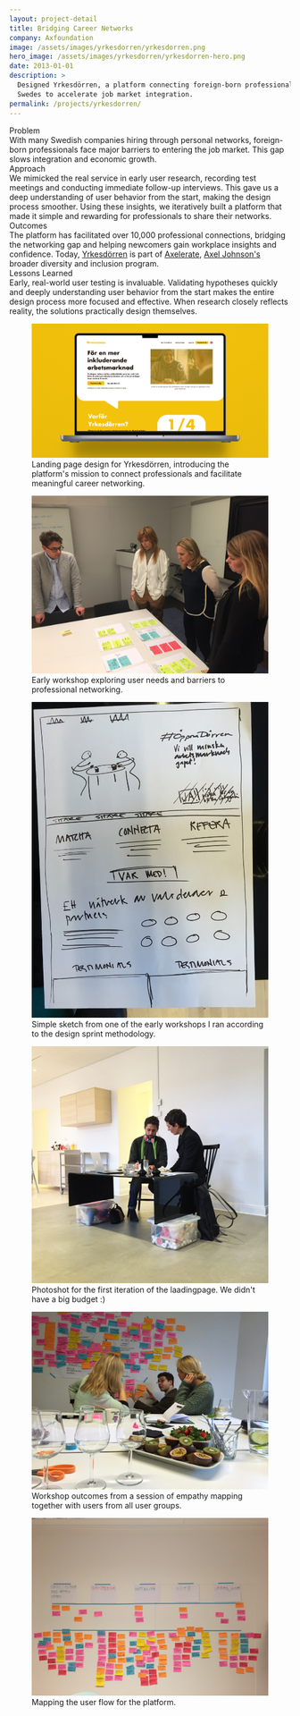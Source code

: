 ```yaml
---
layout: project-detail
title: Bridging Career Networks
company: Axfoundation
image: /assets/images/yrkesdorren/yrkesdorren.png
hero_image: /assets/images/yrkesdorren/yrkesdorren-hero.png
date: 2013-01-01
description: >
  Designed Yrkesdörren, a platform connecting foreign-born professionals with established
  Swedes to accelerate job market integration.
permalink: /projects/yrkesdorren/
---
```


<div class="project-grid">
  <div class="grid-headline">Problem</div>
  <div class="grid-content">
    With many Swedish companies hiring through personal networks, foreign-born professionals face major barriers to entering the job market. This gap slows integration and economic growth.
  </div>
  
  <div class="grid-headline">Approach</div>
  <div class="grid-content">
    We mimicked the real service in early user research, recording test meetings and conducting immediate follow-up interviews. This gave us a deep understanding of user behavior from the start, making the design process smoother. Using these insights, we iteratively built a platform that made it simple and rewarding for professionals to share their networks.
  </div>

  <div class="grid-headline">Outcomes</div>
  <div class="grid-content">
    The platform has facilitated over 10,000 professional connections, bridging the networking gap and helping newcomers gain workplace insights and confidence. Today, <a href="https://yrkesdorren.se" target="_blank">Yrkesdörren</a> is part of <a href="https://www.axfoundation.se/projekt/axelerate" target="_blank">Axelerate</a>, <a href="https://www.axeljohnson.se/en/" target="_blank">Axel Johnson's</a> broader diversity and inclusion program.
  </div>

  <div class="grid-headline">Lessons Learned</div>
  <div class="grid-content">
    Early, real-world user testing is invaluable. Validating hypotheses quickly and deeply understanding user behavior from the start makes the entire design process more focused and effective. When research closely reflects reality, the solutions practically design themselves.
  </div>
</div>

<figure class="project-image">
  <img src="/assets/images/yrkesdorren/hero.png" alt="Yrkesdörren landing page">
  <figcaption>Landing page design for Yrkesdörren, introducing the platform's mission to connect professionals and facilitate meaningful career networking.</figcaption>
</figure>

<figure class="project-image">
  <img src="/assets/images/yrkesdorren/research1.JPG" alt="User research workshop materials">
  <figcaption>Early workshop exploring user needs and barriers to professional networking.</figcaption>
</figure>

<figure class="project-image">
  <img src="/assets/images/yrkesdorren/research2.JPG" alt="Journey mapping session">
  <figcaption>Simple sketch from one of the early workshops I ran according to the design sprint methodology.</figcaption>
</figure>

<figure class="project-image">
  <img src="/assets/images/yrkesdorren/research3.JPG" alt="User interview insights">
  <figcaption>Photoshot for the first iteration of the laadingpage. We didn't have a big budget :)</figcaption>
</figure>

<figure class="project-image">
  <img src="/assets/images/yrkesdorren/research4.JPG" alt="Design workshop results">
  <figcaption>Workshop outcomes from a session of empathy mapping together with users from all user groups.</figcaption>
</figure>

<figure class="project-image">
  <img src="/assets/images/yrkesdorren/research5.JPG" alt="User flow diagrams">
  <figcaption>Mapping the user flow for the platform.</figcaption>
</figure>



